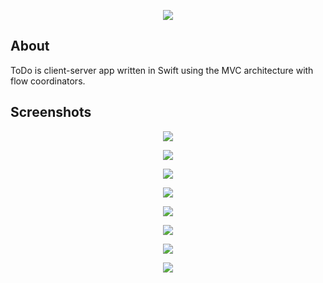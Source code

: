 <p align="center"><img src="https://github.com/IlMatveev/ToDo/blob/master/ToDo/Resources/Assets.xcassets/Todo.imageset/Todo.png"></p>

## About
ToDo is client-server app written in Swift using the MVC architecture with flow coordinators.

## Screenshots
<p align="center"><img src="https://github.com/IlMatveev/ToDo/blob/master/Screenshot_1.png"></p>
<p align="center"><img src="https://github.com/IlMatveev/ToDo/blob/master/Screenshot_2.png"></p>
<p align="center"><img src="https://github.com/IlMatveev/ToDo/blob/master/Screenshot_3.png"></p>
<p align="center"><img src="https://github.com/IlMatveev/ToDo/blob/master/Screenshot_4.png"></p>
<p align="center"><img src="https://github.com/IlMatveev/ToDo/blob/master/Screenshot_5.png"></p>
<p align="center"><img src="https://github.com/IlMatveev/ToDo/blob/master/Screenshot_6.png"></p>
<p align="center"><img src="https://github.com/IlMatveev/ToDo/blob/master/Screenshot_7.png"></p>
<p align="center"><img src="https://github.com/IlMatveev/ToDo/blob/master/Screenshot_8.png"></p>
